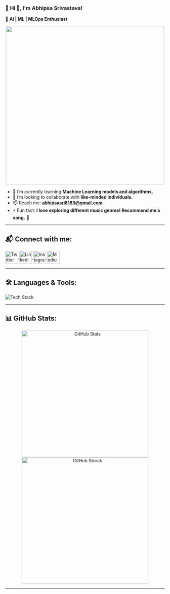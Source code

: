 ### 🚀 **Hi 👋, I'm Abhipsa Srivastava!**  
🎯 **AI | ML | MLOps Enthusiast**

<p align="center">
  <img src="https://media.giphy.com/media/qgQUggAC3Pfv687qPC/giphy.gif" width="500px">
</p>

- 🌱 I’m currently learning **Machine Learning models and algorithms.**  
- 👯 I’m looking to collaborate with **like-minded individuals.**  
- 📫 Reach me: **abhipsasri8183@gmail.com**  
- ⚡ Fun fact: **I love exploring different music genres! Recommend me a song.** 🎵  

---

## 📬 **Connect with me:**  
<p align="left">
  <a href="https://twitter.com/_abhipsa_sri" target="blank">
    <img align="center" src="https://skillicons.dev/icons?i=twitter" alt="Twitter" height="40" width="40"/>
  </a>
  <a href="https://www.linkedin.com/in/abhipsa-srivastava-07518724a/" target="blank">
    <img align="center" src="https://skillicons.dev/icons?i=linkedin" alt="LinkedIn" height="40" width="40"/>
  </a>
  <a href="https://instagram.com/abhipsa._._" target="blank">
    <img align="center" src="https://skillicons.dev/icons?i=instagram" alt="Instagram" height="40" width="40"/>
  </a>
  <a href="https://medium.com/@abhipsasri8183" target="blank">
    <img align="center" src="https://skillicons.dev/icons?i=medium" alt="Medium" height="40" width="40"/>
  </a>
</p>

---

## 🛠 **Languages & Tools:**  
<p align="left">
  <img src="https://skillicons.dev/icons?i=python,c,cpp,tensorflow,git,mysql,sqlite,pandas,scikit-learn" alt="Tech Stack"/>
</p>

---

## 📊 **GitHub Stats:**  
<p align="center">
  <img src="https://github-readme-stats.vercel.app/api?username=abhipsa14&show_icons=true&theme=radical" alt="GitHub Stats" width="400"/>
  <img src="https://github-readme-streak-stats.herokuapp.com/?user=abhipsa14&theme=radical" alt="GitHub Streak" width="400"/>
</p>

---
